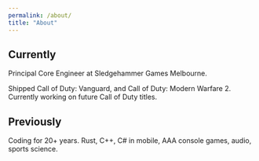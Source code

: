 ```yaml
---
permalink: /about/
title: "About"
---
```

## Currently
Principal Core Engineer at Sledgehammer Games Melbourne.

Shipped Call of Duty: Vanguard, and Call of Duty: Modern Warfare 2. Currently working on future Call of Duty titles.

## Previously
Coding for 20+ years. Rust, C++, C# in mobile, AAA console games, audio, sports science.